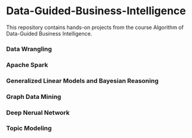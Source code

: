 # Data-Guided-Business-Intelligence
This repository contains hands-on projects from the course Algorithm of Data-Guided Business Intelligence.

### Data Wrangling

### Apache Spark

### Generalized Linear Models and Bayesian Reasoning

### Graph Data Mining

### Deep Nerual Network

### Topic Modeling